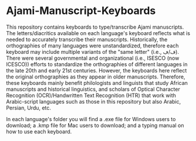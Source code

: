 # Ajami-Manuscript-Keyboards

This repository contains keyboards to type/transcribe Ajami manuscripts. The letters/diacritics available on each language's keyboard reflects what is needed to accurately transcribe their manuscripts. Historically, the orthographies of many languages were unstandardized, therefore each keyboard may include multiple variants of the "same letter" (i.e., ف/ڢ). There were several governmental and organizational (i.e., ISESCO (now ICESCO)) efforts to standardize the orthographies of different languages in the late 20th and early 21st centuries. However, the keyboards here reflect the original orthographies as they appear in older manuscripts. Therefore, these keyboards mainly benefit philologists and linguists that study African manuscripts and historical linguistics, and scholars of Optical Character Recognition (OCR)/Handwritten Text Recognition (HTR) that work with Arabic-script languages such as those in this repository but also Arabic, Persian, Urdu, etc.

In each language's folder you will find a .exe file for Windows users to download; a .kmp file for Mac users to download; and a typing manual on how to use each keyboard.
